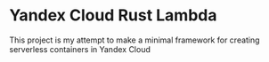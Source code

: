# Yandex Cloud Rust Lambda

This project is my attempt to make a minimal framework for creating
serverless containers in Yandex Cloud
